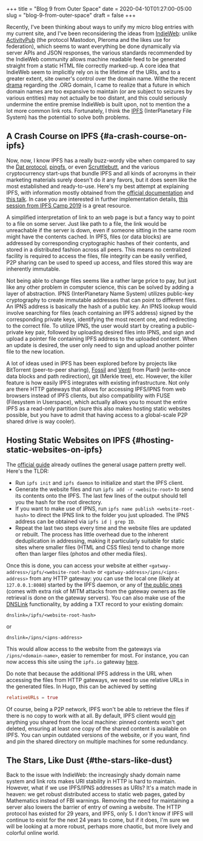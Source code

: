 +++
title = "Blog 9 from Outer Space"
date = 2020-04-10T01:27:00-05:00
slug = "blog-9-from-outer-space"
draft = false
+++

Recently, I've been thinking about ways to unify my micro blog entries with my current site, and I've been reconsidering the ideas from [IndieWeb](https://indieweb.org/): unlike [ActivityPub](https://activitypub.rocks/) (the protocol Mastodon, Pleroma and the likes use for federation), which seems to want everything be done dynamically via server APIs and JSON responses, the various standards recommended by the IndieWeb community allows machine readable feed to be generated straight from a static HTML file correctly marked-up. A core idea that IndieWeb seem to implicitly rely on is the lifetime of the URIs, and to a greater extent, site owner's control over the domain name. Withe the recent [drama](https://www.eff.org/deeplinks/2020/03/members-congress-once-again-urge-icann-save-dot-org) regarding the .ORG domain, I came to realize that a future in which domain names are too expansive to maintain (or are subject to seizures by various entities) may not actually be too distant, and this could seriously undermine the entire premise IndieWeb is built upon, not to mention the a lot more common link rots. Fortunately, I think the [IPFS](https://ipfs.io/) (InterPlanetary File System) has the potential to solve both problems.


## A Crash Course on IPFS {#a-crash-course-on-ipfs}

Now, now, I know IPFS has a really buzz-wordy vibe when compared to say the [Dat protocol](https://dat.foundation/), [pingfs](https://github.com/yarrick/pingfs), or even [Scruttlebutt](https://scuttlebutt.nz/), and the various cryptocurrency start-ups that bundle IPFS and all kinds of acronyms in their marketing materials surely doesn't do it any favors, but it does seem like the most established and ready-to-use. Here's my best attempt at explaining IPFS, with information mostly obtained from the [official documentation](https://docs.ipfs.io/) and [this talk](https://www.youtube.com/watch?v=HUVmypx9HGI). In case you are interested in further implementation details, [this session from IPFS Camp 2019](https://www.youtube.com/watch?v=Z5zNPwMDYGg) is a great resource.

A simplified interpretation of link to an web page is but a fancy way to point to a file on some server. Just like path to a file, the link would be unreachable if the server is down, even if someone sitting in the same room might have the contents cached. In IPFS, files (or data blocks) are addressed by corresponding cryptographic hashes of their contents, and stored in a distributed fashion across all peers. This means no centralized facility is required to access the files, file integrity can be easily verified, P2P sharing can be used to speed up access, and files stored this way are inherently immutable.

Not being able to change files seems like a rather large price to pay, but just like any other problem in computer science, this can be solved by adding a layer of abstraction. IPNS (InterPlanetary Name System) utilizes public-key cryptography to create immutable addresses that can point to different files. An IPNS address is basically the hash of a public key. An IPNS lookup would involve searching for files (each containing an IPFS address) signed by the corresponding private keys, identifying the most recent one, and redirecting to the correct file. To utilize IPNS, the user would start by creating a public-private key pair, followed by uploading desired files into IPNS, and sign and upload a pointer file containing IPFS address to the uploaded content. When an update is desired, the user only need to sign and upload another pointer file to the new location.

A lot of ideas used in IPFS has been explored before by projects like BitTorrent (peer-to-peer sharing), [Fossil](https://en.wikipedia.org/wiki/Fossil%5F(file%5Fsystem)) and [Venti](https://en.wikipedia.org/wiki/Venti) from Plan9 (write-once data blocks and path redirection), git (Merkle tree), etc. However, the killer feature is how easily IPFS integrates with existing infrastructure. Not only are there HTTP gateways that allows for accessing IPFS/IPNS from web browsers instead of IPFS clients, but also compatibility with FUSE (Filesystem in Userspace), which actually allows you to mount the entire IPFS as a read-only partition (sure this also makes hosting static websites possible, but you have to admit that having access to a global-scale P2P shared drive is way cooler).


## Hosting Static Websites on IPFS {#hosting-static-websites-on-ipfs}

The [official guide](https://docs-beta.ipfs.io/how-to/command-line-quick-start/) already outlines the general usage pattern pretty well. Here's the TLDR:

-   Run `ipfs init` and `ipfs daemon` to initialize and start the IPFS client.
-   Generate the website files and run `ipfs add -r <website-root>` to send its contents onto the IPFS. The last few lines of the output should tell you the hash for the root directory.
-   If you want to make use of IPNS, run `ipfs name publish <website-root-hash>` to direct the IPNS link to the folder you just uploaded. The IPNS address can be obtained via `ipfs id | grep ID`.
-   Repeat the last two steps every time and the website files are updated or rebuilt. The process has little overhead due to the inherent deduplication in addressing, making it particularly suitable for static sites where smaller files (HTML and CSS files) tend to change more often than larger files (photos and other media files).

Once this is done, you can access your website at either `<gatway-address>/ipfs/<website-root-hash>` or `<gatway-address>/ipns/<ipns-address>` from any HTTP gateway: you can use the local one (likely at `127.0.0.1:8080`) started by the IPFS daemon, or any of [the public ones](https://ipfs.github.io/public-gateway-checker/) (comes with extra risk of MITM attacks from the gateway owners as file retrieval is done on the gateway servers). You can also make use of the [DNSLink](https://docs.ipfs.io/guides/concepts/dnslink/) functionality, by adding a TXT record to your existing domain:

```text
dnslink=/ipfs/<website-root-hash>
```

or

```text
dnslink=/ipns/<ipns-address>
```

This would allow access to the website from the gateways via `/ipns/<domain-name>`, easier to remember for most. For instance, you can now access this site using the `ipfs.io` gateway [here](https://ipfs.io/ipns/shimmy1996.com/).

Do note that because the additional IPFS address in the URL when accessing the files from HTTP gateways, we need to use relative URLs in the generated files. In Hugo, this can be achieved by setting

```toml
relativeURLs = true
```

Of course, being a P2P network, IPFS won't be able to retrieve the files if there is no copy to work with at all. By default, IPFS client would [pin](https://docs.ipfs.io/guides/concepts/pinning/) anything you shared from the local machine: pinned contents won't get deleted, ensuring at least one copy of the shared content is available on IPFS. You can unpin outdated versions of the website, or if you want, find and pin the shared directory on multiple machines for some redundancy.


## The Stars, Like Dust {#the-stars-like-dust}

Back to the issue with IndieWeb: the increasingly shady domain name system and link rots makes URI stability in HTTP is hard to maintain. However, what if we use IPFS/IPNS addresses as URIs? It's a match made in heaven: we get robust distributed access to static web pages, gated by Mathematics instead of FBI warnings. Removing the need for maintaining a server also lowers the barrier of entry of owning a website. The HTTP protocol has existed for 29 years, and IPFS, only 5. I don't know if IPFS will continue to exist for the next 24 years to come, but if it does, I'm sure we will be looking at a more robust, perhaps more chaotic, but more lively and colorful online world.
